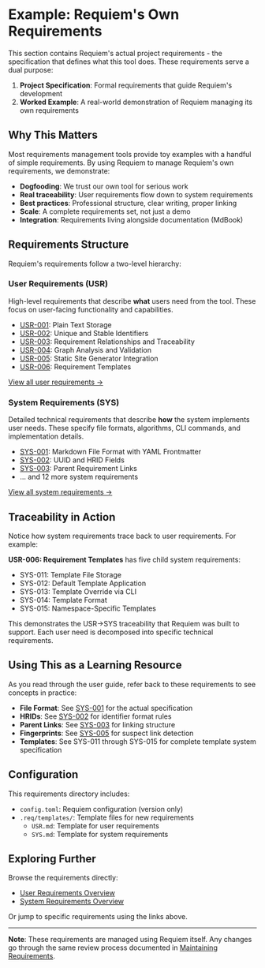 # Example: Requiem's Own Requirements

This section contains Requiem's actual project requirements - the specification that defines what this tool does. These requirements serve a dual purpose:

1. **Project Specification**: Formal requirements that guide Requiem's development
2. **Worked Example**: A real-world demonstration of Requiem managing its own requirements

## Why This Matters

Most requirements management tools provide toy examples with a handful of simple requirements. By using Requiem to manage Requiem's own requirements, we demonstrate:

- **Dogfooding**: We trust our own tool for serious work
- **Real traceability**: User requirements flow down to system requirements
- **Best practices**: Professional structure, clear writing, proper linking
- **Scale**: A complete requirements set, not just a demo
- **Integration**: Requirements living alongside documentation (MdBook)

## Requirements Structure

Requiem's requirements follow a two-level hierarchy:

### User Requirements (USR)
High-level requirements that describe **what** users need from the tool. These focus on user-facing functionality and capabilities.

- [USR-001](./requirements/USR-001.md): Plain Text Storage
- [USR-002](./requirements/USR-002.md): Unique and Stable Identifiers
- [USR-003](./requirements/USR-003.md): Requirement Relationships and Traceability
- [USR-004](./requirements/USR-004.md): Graph Analysis and Validation
- [USR-005](./requirements/USR-005.md): Static Site Generator Integration
- [USR-006](./requirements/USR-006.md): Requirement Templates

[View all user requirements →](./requirements/user-requirements.md)

### System Requirements (SYS)
Detailed technical requirements that describe **how** the system implements user needs. These specify file formats, algorithms, CLI commands, and implementation details.

- [SYS-001](./requirements/SYS-001.md): Markdown File Format with YAML Frontmatter
- [SYS-002](./requirements/SYS-002.md): UUID and HRID Fields
- [SYS-003](./requirements/SYS-003.md): Parent Requirement Links
- ... and 12 more system requirements

[View all system requirements →](./requirements/system-requirements.md)

## Traceability in Action

Notice how system requirements trace back to user requirements. For example:

**USR-006: Requirement Templates** has five child system requirements:
- SYS-011: Template File Storage
- SYS-012: Default Template Application
- SYS-013: Template Override via CLI
- SYS-014: Template Format
- SYS-015: Namespace-Specific Templates

This demonstrates the USR→SYS traceability that Requiem was built to support. Each user need is decomposed into specific technical requirements.

## Using This as a Learning Resource

As you read through the user guide, refer back to these requirements to see concepts in practice:

- **File Format**: See [SYS-001](./requirements/SYS-001.md) for the actual specification
- **HRIDs**: See [SYS-002](./requirements/SYS-002.md) for identifier format rules
- **Parent Links**: See [SYS-003](./requirements/SYS-003.md) for linking structure
- **Fingerprints**: See [SYS-005](./requirements/SYS-005.md) for suspect link detection
- **Templates**: See SYS-011 through SYS-015 for complete template system specification

## Configuration

This requirements directory includes:
- `config.toml`: Requiem configuration (version only)
- `.req/templates/`: Template files for new requirements
  - `USR.md`: Template for user requirements
  - `SYS.md`: Template for system requirements

## Exploring Further

Browse the requirements directly:
- [User Requirements Overview](./requirements/user-requirements.md)
- [System Requirements Overview](./requirements/system-requirements.md)

Or jump to specific requirements using the links above.

---

**Note**: These requirements are managed using Requiem itself. Any changes go through the same review process documented in [Maintaining Requirements](./maintaining.md).
